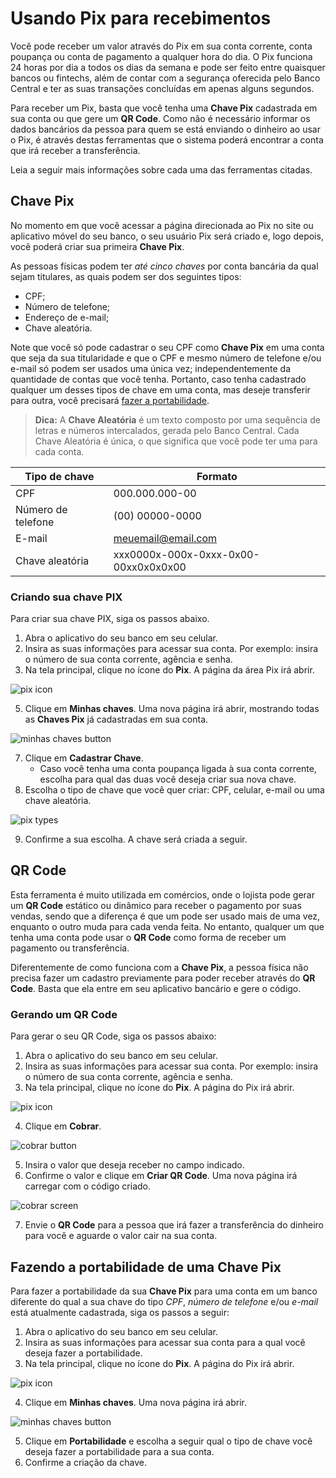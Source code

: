 # Usando Pix para recebimentos
Você pode receber um valor através do Pix em sua conta corrente, conta poupança ou conta de pagamento a qualquer hora do dia. O Pix funciona 24 horas por dia a todos os dias da semana e pode ser feito entre quaisquer bancos ou fintechs, além de contar com a segurança oferecida pelo Banco Central e ter as suas transações concluídas em apenas alguns segundos.

Para receber um Pix, basta que você tenha uma **Chave Pix** cadastrada em sua conta ou que gere um **QR Code**. Como não é necessário informar os dados bancários da pessoa para quem se está enviando o dinheiro ao usar o Pix, é através destas ferramentas que o sistema poderá encontrar a conta que irá receber a transferência.

Leia a seguir mais informações sobre cada uma das ferramentas citadas.

## Chave Pix
No momento em que você acessar a página direcionada ao Pix no site ou aplicativo móvel do seu banco, o seu usuário Pix será criado e, logo depois, você poderá criar sua primeira **Chave Pix**.

As pessoas físicas podem ter *até cinco chaves* por conta bancária da qual sejam titulares, as quais podem ser dos seguintes tipos:
- CPF;
- Número de telefone;
- Endereço de e-mail;
- Chave aleatória.

Note que você só pode cadastrar o seu CPF como **Chave Pix** em uma conta que seja da sua titularidade e que o CPF e mesmo número de telefone e/ou e-mail só podem ser usados uma única vez; independentemente da quantidade de contas que você tenha. Portanto, caso tenha cadastrado qualquer um desses tipos de chave em uma conta, mas deseje transferir para outra, você precisará [fazer a portabilidade](https://github.com/Karina244/pix-tutorial/blob/main/PIX.md#fazendo-a-portabilidade-de-uma-chave-pix).

> **Dica:** A **Chave Aleatória** é um texto composto por uma sequência de letras e números intercalados, gerada pelo Banco Central. Cada Chave Aleatória é única, o que significa que você pode ter uma para cada conta.

| Tipo de chave  | Formato |
| ------------- | ------------- |
| CPF  | 000.000.000-00  |
| Número de telefone  | (00) 00000-0000  |
| E-mail | meuemail@email.com |
| Chave aleatória | xxx0000x-000x-0xxx-0x00-00xx0x0x0x00 |



### Criando sua chave PIX
Para criar sua chave PIX, siga os passos abaixo.

1. Abra o aplicativo do seu banco em seu celular.
2. Insira as suas informações para acessar sua conta. Por exemplo: insira o número de sua conta corrente, agência e senha.
3. Na tela principal, clique no ícone do **Pix**. A página da área Pix irá abrir.
   
![pix icon](https://github.com/Karina244/pix-tutorial/blob/main/images/1.PNG)

5. Clique em **Minhas chaves**. Uma nova página irá abrir, mostrando todas as **Chaves Pix** já cadastradas em sua conta.

![minhas chaves button](https://github.com/Karina244/pix-tutorial/blob/main/images/2.PNG)

7. Clique em **Cadastrar Chave**. 
    - Caso você tenha uma conta poupança ligada à sua conta corrente, escolha para qual das duas você deseja criar sua nova chave.
8. Escolha o tipo de chave que você quer criar: CPF, celular, e-mail ou uma chave aleatória.

![pix types](https://github.com/Karina244/pix-tutorial/blob/main/images/4.PNG)

9. Confirme a sua escolha. A chave será criada a seguir.

## QR Code
Esta ferramenta é muito utilizada em comércios, onde o lojista pode gerar um **QR Code** estático ou dinâmico para receber o pagamento por suas vendas, sendo que a diferença é que um pode ser usado mais de uma vez, enquanto o outro muda para cada venda feita. No entanto, qualquer um que tenha uma conta pode usar o **QR Code** como forma de receber um pagamento ou transferência.

Diferentemente de como funciona com a **Chave Pix**, a pessoa física não precisa fazer um cadastro previamente para poder receber através do **QR Code**. Basta que ela entre em seu aplicativo bancário e gere o código.

### Gerando um QR Code
Para gerar o seu QR Code, siga os passos abaixo:

1. Abra o aplicativo do seu banco em seu celular.
2. Insira as suas informações para acessar sua conta. Por exemplo: insira o número de sua conta corrente, agência e senha.
3. Na tela principal, clique no ícone do **Pix**. A página do Pix irá abrir.

![pix icon](https://github.com/Karina244/pix-tutorial/blob/main/images/1.PNG)

4. Clique em **Cobrar**.

![cobrar button](https://github.com/Karina244/pix-tutorial/blob/main/images/3.PNG)

5. Insira o valor que deseja receber no campo indicado.
6. Confirme o valor e clique em **Criar QR Code**. Uma nova página irá carregar com o código criado.

![cobrar screen](https://github.com/Karina244/pix-tutorial/blob/main/images/5.PNG)

7. Envie o **QR Code** para a pessoa que irá fazer a transferência do dinheiro para você e aguarde o valor cair na sua conta.

## Fazendo a portabilidade de uma Chave Pix
Para fazer a portabilidade da sua **Chave Pix** para uma conta em um banco diferente do qual a sua chave do tipo *CPF*, *número de telefone* e/ou *e-mail* está atualmente cadastrada, siga os passos a seguir:

1. Abra o aplicativo do seu banco em seu celular.
2. Insira as suas informações para acessar sua conta para a qual você deseja fazer a portabilidade.
3. Na tela principal, clique no ícone do **Pix**. A página do Pix irá abrir.

![pix icon](https://github.com/Karina244/pix-tutorial/blob/main/images/1.PNG)

4. Clique em **Minhas chaves**. Uma nova página irá abrir.

![minhas chaves button](https://github.com/Karina244/pix-tutorial/blob/main/images/2.PNG)

5. Clique em **Portabilidade** e escolha a seguir qual o tipo de chave você deseja fazer a portabilidade para a sua conta.
6. Confirme a criação da chave.

